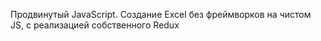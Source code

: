 Продвинутый JavaScript. Создание Excel без фреймворков на чистом JS, с реализацией собственного Redux
